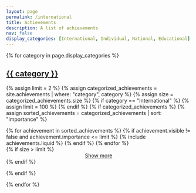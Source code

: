 ```yaml
---
layout: page
permalink: /international
title: Achievements
description: A list of achievements
nav: false
display_categories: [International, Individual, National, Educational]
---
```


<!-- pages/projects.md -->
<div class="projects">
  {% for category in page.display_categories %}
  <a id="{{ category }}" href="{{ site.url }}/achievements/#{{ category }}">
    <h2 class="category">{{ category }}</h2>
  </a>

  {% assign limit = 2 %}
  {% assign categorized_achievements = site.achievements | where: "category", category %}
  {% assign size = categorized_achievements.size %}
  {% if category == "International" %}
    {% assign limit = 100 %}
  {% endif %}
  {% if categorized_achievements %}
    {% assign sorted_achievements = categorized_achievements | sort: "importance" %}
    <div class="container">
      <div class="row row-cols-1 row-cols-md-1">
      {% for achievement in sorted_achievements %}
        {% if achievement.visible != false and achievement.importance <= limit %}
          {% include achievements.liquid %}
        {% endif %}
      {% endfor %}
      </div>
    </div>
    {% if size > limit %}
      <center><a href="{{ site.url }}/{{ category | downcase }}">Show more</a></center>
    {% endif %}


  {% endif %}

  {% endfor %}

</div>
